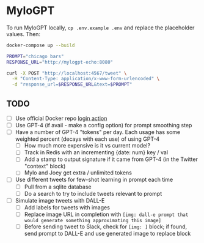 # MyloGPT
To run MyloGPT locally, `cp .env.example .env` and replace the placeholder values. Then:

```bash
docker-compose up --build
```

```bash
PROMPT="chicago bars"
RESPONSE_URL="http://mylogpt-echo:8080"

curl -X POST "http://localhost:4567/tweet" \
  -H "Content-Type: application/x-www-form-urlencoded" \
  -d "response_url=$RESPONSE_URL&text=$PROMPT"
```

## TODO
* [ ] Use official Docker repo [login action](https://github.com/docker/login-action)
* [ ] Use GPT-4 (if avail - make a config option) for prompt smoothing step
* [ ] Have a number of GPT-4 "tokens" per day. Each usage has some weighted percent (decays with each use) of using GPT-4
  * [ ] How much more expensive is it vs current model?
  * [ ] Track in Redis with an incrementing {date: num} key / val
  * [ ] Add a stamp to output signature if it came from GPT-4 (in the Twitter "context" block)
  * [ ] Mylo and Joey get extra / unlimited tokens
* [ ] Use different tweets for few-shot learning in prompt each time
  * [ ] Pull from a sqlite database
  * [ ] Do a search to try to include tweets relevant to prompt
* [ ] Simulate image tweets with DALL-E
  * [ ] Add labels for tweets with images
  * [ ] Replace image URL in completion with `[img: dall-e prompt that would generate something approximating this image]`
  * [ ] Before sending tweet to Slack, check for `[img: ]` block; if found, send prompt to DALL-E and use generated image to replace block
